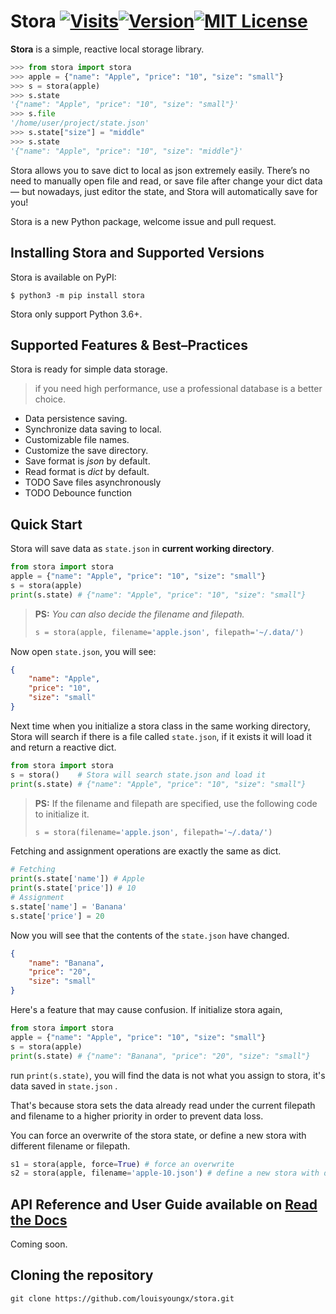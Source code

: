 
# Stora [![Visits][visits-badge]](github-page)[![Version][version-badge]][version-link][![MIT License][license-badge]](LICENSE.md)

**Stora** is a simple, reactive local storage library.

```python
>>> from stora import stora
>>> apple = {"name": "Apple", "price": "10", "size": "small"}
>>> s = stora(apple)
>>> s.state
'{"name": "Apple", "price": "10", "size": "small"}'
>>> s.file
'/home/user/project/state.json'
>>> s.state["size"] = "middle"
>>> s.state
'{"name": "Apple", "price": "10", "size": "middle"}'
```

Stora allows you to save dict to local as json extremely easily. There’s no need to manually open file and read, or save file after change your dict data — but nowadays,  just editor the state, and Stora will automatically save for you!

Stora is a new Python package, welcome issue and pull request.

## Installing Stora and Supported Versions

Stora is available on PyPI:

```shell
$ python3 -m pip install stora
```

Stora only support Python 3.6+.

## Supported Features & Best–Practices

Stora is ready for simple data storage.

> if you need high performance, use a professional database is a better choice.

- Data persistence saving.
- Synchronize data saving to local.
- Customizable file names.
- Customize the save directory.
- Save format is *json* by default.
- Read format is *dict* by default.
- TODO Save files asynchronously
- TODO Debounce function

## Quick Start

Stora will save data as `state.json` in **current working directory**.

```python
from stora import stora
apple = {"name": "Apple", "price": "10", "size": "small"}
s = stora(apple)
print(s.state) # {"name": "Apple", "price": "10", "size": "small"}
```

> **PS:** *You can also decide the filename and filepath.*
> ```python
> s = stora(apple, filename='apple.json', filepath='~/.data/')
> ```

Now open `state.json`, you will see:
```json
{
    "name": "Apple",
    "price": "10",
    "size": "small"
}
```

Next time when you initialize a stora class in the same working directory, Stora will search if there is a file called `state.json`, if it exists it will load it and return a reactive dict.

```python
from stora import stora
s = stora()    # Stora will search state.json and load it
print(s.state) # {"name": "Apple", "price": "10", "size": "small"}
```

> **PS:** If the filename and filepath are specified, use the following code to initialize it.
>
> ```python
> s = stora(filename='apple.json', filepath='~/.data/')
> ```

Fetching and assignment operations are exactly the same as dict.

```python
# Fetching
print(s.state['name']) # Apple
print(s.state['price']) # 10
# Assignment
s.state['name'] = 'Banana'
s.state['price'] = 20
```

Now you will see that the contents of the `state.json` have changed.

```json
{
    "name": "Banana",
    "price": "20",
    "size": "small"
}
```

Here's a feature that may cause confusion. If initialize stora again,

```python
from stora import stora
apple = {"name": "Apple", "price": "10", "size": "small"}
s = stora(apple)
print(s.state) # {"name": "Banana", "price": "20", "size": "small"}
```

run `print(s.state)`, you will find the data is not what you assign to stora, it's data saved in `state.json` .

That's because stora sets the data already read under the current filepath and filename to a higher priority in order to prevent data loss.

You can force an overwrite of the stora state, or define a new stora with different filename or filepath.

```python
s1 = stora(apple, force=True) # force an overwrite
s2 = stora(apple, filename='apple-10.json') # define a new stora with different filename or filepath
```

## API Reference and User Guide available on [Read the Docs](#)

Coming soon.

## Cloning the repository

```shell
git clone https://github.com/louisyoungx/stora.git
```



[github-page]: https://github.com/louisyoungx/stora
[version-badge]:   https://img.shields.io/pypi/v/stora.svg?label=version
[version-link]:    https://pypi.python.org/pypi/stora/
[license-badge]:   https://img.shields.io/badge/license-MIT-007EC7.svg
[visits-badge]: https://badges.pufler.dev/visits/louisyoungx/stora
